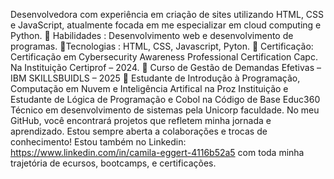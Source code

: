 Desenvolvedora com experiência em criação de sites utilizando HTML, CSS e JavaScript, atualmente focada em me especializar em cloud computing e Python.
🔹 Habilidades : Desenvolvimento web e desenvolvimento de programas.
🔹Tecnologias : HTML, CSS, Javascript, Pyton.
🔹 Certificação: Certificação em Cybersecurity Awareness Professional Certification Capc. Na Instituição Certiprof – 2024.
🔹 Curso de Gestão de Demandas Efetivas – IBM SKILLSBUIDLS – 2025
🔹 Estudante de Introdução à Programação, Computação em Nuvem e Inteligência Artifical na Proz Instituição e Estudante de Lógica de Programação e Cobol na Código de Base Educ360 Técnico em desenvolvimento de sistemas pela Unicorp faculdade.
No meu GitHub, você encontrará projetos que refletem minha jornada e aprendizado. Estou sempre aberta a colaborações e trocas de conhecimento!
Estou também no Linkedin: https://www.linkedin.com/in/camila-eggert-4116b52a5 com toda minha trajetória de ecursos, bootcamps, e certificações.
